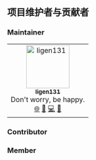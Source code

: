 ## 项目维护者与贡献者

### Maintainer

<table>
  <tbody>
    <tr>
      <td align="center">
        <a href="https://ligen131.com">
          <img src="/avatar/ligen131.png" width="100px;" alt="ligen131"/>
          <br />
          <sub><b>ligen131</b></sub>
        </a>
        <br />
        Don't worry, be happy.
        <br />
        <a href="https://ligen131.com" title="Personal Website">🌐</a>
        <a href="mailto:i@ligen131.com" title="E-mail">📧</a>
        <a href="https://github.com/ligen131" title="GitHub">💻</a>
        <a href="https://codeforces.com/profile/1353055672" title="Codeforces">🏅</a>
      </td>
    </tr>
  </tbody>
</table>

### Contributor

### Member
